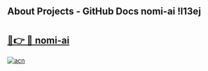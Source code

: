 ## About Projects - GitHub Docs nomi-ai !l13ej

# <h2><a href="https://andorid.site?title=nomi-ai&ref=14PRO">🔗👉 🔴 nomi-ai</a></h2>

[![acn](https://github.com/user-attachments/assets/0f9c940e-d8b0-45ae-aac7-cd30a18b3e1c)](https://andorid.site?title=nomi-ai&ref=14PRO)

